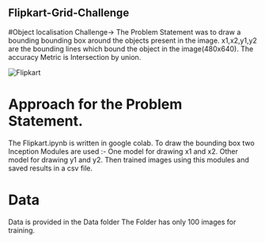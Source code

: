 ## Flipkart-Grid-Challenge
#Object localisation Challenge->
The Problem Statement was to draw a bounding bounding box around the objects present in the image.
x1,x2,y1,y2 are the bounding lines which bound the object in the image(480x640).
The accuracy Metric is Intersection by union.

![Flipkart](https://user-images.githubusercontent.com/48343220/54883570-bc1e4880-4e8c-11e9-97ca-420f2ddd5f4c.jpg)



# Approach for the Problem Statement.
The Flipkart.ipynb is written in google colab.
To draw the bounding box two Inception Modules are used :-
One model for drawing x1 and x2.
Other model for drawing y1 and y2.
Then trained images using this modules and saved results in a csv file.

# Data
Data is provided in the Data folder
The Folder has only 100 images for training.
